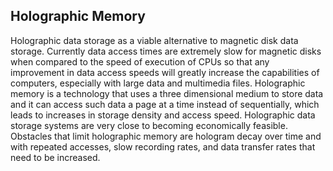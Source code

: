 Holographic Memory
------------------
Holographic data storage as a viable alternative to magnetic disk data storage. Currently data access
times are extremely slow for magnetic disks when compared to the speed of execution of CPUs
so that any improvement in data access speeds will greatly increase the capabilities of computers,
especially with large data and multimedia files. Holographic memory is a technology that uses a three
dimensional medium to store data and it can access such data a page at a time instead of sequentially,
which leads to increases in storage density and access speed. Holographic data storage systems are
very close to becoming economically feasible. Obstacles that limit holographic memory are hologram
decay over time and with repeated accesses, slow recording rates, and data transfer rates that need to
be increased.
